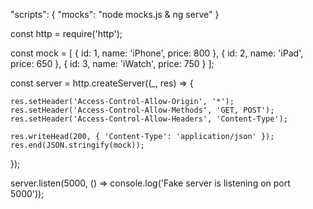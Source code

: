 
"scripts": {
    "mocks": "node mocks.js & ng serve"
}

const http = require('http');

const mock = [
    { id: 1, name: 'iPhone', price: 800 },
    { id: 2, name: 'iPad', price: 650 },
    { id: 3, name: 'iWatch', price: 750 }
];

const server = http.createServer((_, res) => {
    
    res.setHeader('Access-Control-Allow-Origin', '*');
    res.setHeader('Access-Control-Allow-Methods', 'GET, POST');
    res.setHeader('Access-Control-Allow-Headers', 'Content-Type');

    res.writeHead(200, { 'Content-Type': 'application/json' });
    res.end(JSON.stringify(mock));

});

server.listen(5000, () => console.log('Fake server is listening on port 5000'));
